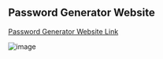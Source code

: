 ## Password Generator Website
<a href="https://surajkachate.github.io/Simple-Project-Templates-in-JavaScript/password-gen/" target="_blank">Password Generator Website Link</a>

![image](https://github.com/surajkachate/Simple-Project-Templates-in-JavaScript/assets/89270012/ebff5535-ce54-4bbf-ab44-5aaa35900053)
